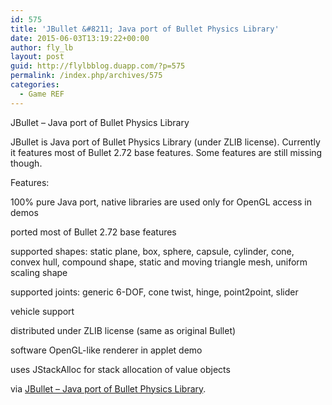 ```yaml
---
id: 575
title: 'JBullet &#8211; Java port of Bullet Physics Library'
date: 2015-06-03T13:19:22+00:00
author: fly_lb
layout: post
guid: http://flylbblog.duapp.com/?p=575
permalink: /index.php/archives/575
categories:
  - Game REF
---
```

JBullet &#8211; Java port of Bullet Physics Library

JBullet is Java port of Bullet Physics Library (under ZLIB license). Currently it features most of Bullet 2.72 base features. Some features are still missing though.

Features:

100% pure Java port, native libraries are used only for OpenGL access in demos

ported most of Bullet 2.72 base features

supported shapes: static plane, box, sphere, capsule, cylinder, cone, convex hull, compound shape, static and moving triangle mesh, uniform scaling shape

supported joints: generic 6-DOF, cone twist, hinge, point2point, slider

vehicle support

distributed under ZLIB license (same as original Bullet)

software OpenGL-like renderer in applet demo

uses JStackAlloc for stack allocation of value objects

via [JBullet &#8211; Java port of Bullet Physics Library](http://jbullet.advel.cz/).
